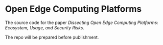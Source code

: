 # Open Edge Computing Platforms

The source code for the paper *Dissecting Open Edge Computing Platforms: Ecosystem, Usage, and Security Risks*.

The repo will be prepared before publishment.